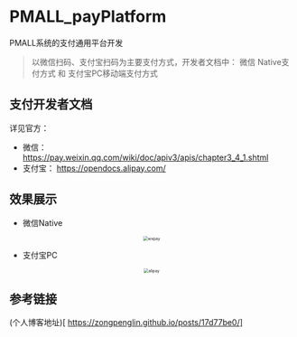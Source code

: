 # PMALL_payPlatform
PMALL系统的支付通用平台开发
> 以微信扫码、支付宝扫码为主要支付方式，开发者文档中： 微信 Native支付方式 和 支付宝PC移动端支付方式

## 支付开发者文档
详见官方：
- 微信： https://pay.weixin.qq.com/wiki/doc/apiv3/apis/chapter3_4_1.shtml
- 支付宝： https://opendocs.alipay.com/

## 效果展示
- 微信Native

<center><img alt="wxpay" src="https://user-images.githubusercontent.com/76676599/161202009-34a46ea8-56c8-4cf1-8d33-6bad95e95572.png" style="zoom: 50%;" /></center>

- 支付宝PC
<center><img alt="alipay" src="https://user-images.githubusercontent.com/76676599/161202156-2f529be1-2ae1-41d8-a522-931614b581ad.png" style="zoom: 50%;" /></center>

## 参考链接
(个人博客地址)[ https://zongpenglin.github.io/posts/17d77be0/]
